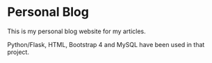 # Personal Blog
This is my personal blog website for my articles.

Python/Flask, HTML, Bootstrap 4 and MySQL have been used in that project.
